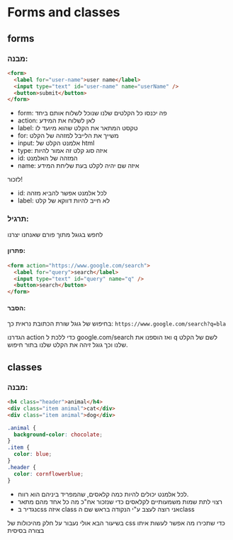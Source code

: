 # Forms and classes

## forms

### מבנה:

```html
<form>
  <label for="user-name">user name</label>
  <input type="text" id="user-name" name="userName" />
  <button>submit</button>
</form>
```

- form: פה יכנסו כל הקלטים שלנו שנוכל לשלוח אותם ביחד
- action: לאן לשלוח את המידע
- label: טקסט המתאר את הקלט שהוא מיועד לו
- for: משייך את הלייבל למזהה של הקלט
- input: אלמנט הקלט של html
- type: איזה סוג קלט זה אמור להיות
- id: המזהה של האלמנט
- name: איזה שם יהיה לקלט בעת שליחת המידע

לזכור!

- id: לכל אלמנט אפשר להביא מזהה
- label: לא חייב להיות דווקא של קלט

### תרגיל:

לחפש בגוגל מתוך פורם שאנחנו יצרנו

#### פתרון:

```html
<form action="https://www.google.com/search">
  <label for="query">search</label>
  <input type="text" id="query" name="q" />
  <button>search</button>
</form>
```

#### הסבר:

בחיפוש של גוגל שורת הכתובת נראית כך:
`https://www.google.com/search?q=bla`

הגדרנו action כדי ללכת ל google.com/search
ואז הוספנו את q לשם של הקלט שלנו וכך גוגל זיהה את הקלט שלנו בתור חיפוש.

## classes

### מבנה:

```html
<h4 class="header">animal</h4>
<div class="item animal">cat</div>
<div class="item animal">dog</div>
```

```css
.animal {
  background-color: chocolate;
}
.item {
  color: blue;
}
.header {
  color: cornflowerblue;
}
```

- לכל אלמנט יכולים להיות כמה קלאסים, שהמפריד ביניהם הוא רווח.
- רצוי לתת שמות משמעותיים לקלאסים כדי שנזכור אח"כ מה כל אחד מהם מתאר
- נגדיר בcss איזה class אני רוצה לעצב ע"י הנקודה בראש שם הclass

בשיעור הבא אולי נעבור על חלק מהיכולות של css כדי שתכירו מה אפשר לעשות איתו בצורה בסיסית

